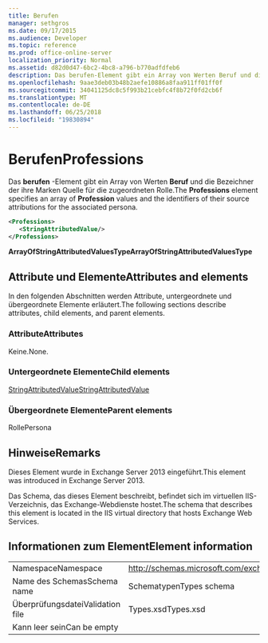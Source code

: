```yaml
---
title: Berufen
manager: sethgros
ms.date: 09/17/2015
ms.audience: Developer
ms.topic: reference
ms.prod: office-online-server
localization_priority: Normal
ms.assetid: d82d0d47-6bc2-4bc8-a796-b770adfdfeb6
description: Das berufen-Element gibt ein Array von Werten Beruf und die Bezeichner der ihre Marken Quelle für die zugeordneten Rolle.
ms.openlocfilehash: 9aae3deb03b48b2aefe10886a8faa911ff01ff0f
ms.sourcegitcommit: 34041125dc8c5f993b21cebfc4f8b72f0fd2cb6f
ms.translationtype: MT
ms.contentlocale: de-DE
ms.lasthandoff: 06/25/2018
ms.locfileid: "19830894"
---
```

# <a name="professions"></a><span data-ttu-id="d6df2-103">Berufen</span><span class="sxs-lookup"><span data-stu-id="d6df2-103">Professions</span></span>

<span data-ttu-id="d6df2-104">Das **berufen** -Element gibt ein Array von Werten **Beruf** und die Bezeichner der ihre Marken Quelle für die zugeordneten Rolle.</span><span class="sxs-lookup"><span data-stu-id="d6df2-104">The **Professions** element specifies an array of **Profession** values and the identifiers of their source attributions for the associated persona.</span></span> 
  
```XML
<Professions>
   <StringAttributedValue/>
</Professions>
```

 <span data-ttu-id="d6df2-105">**ArrayOfStringAttributedValuesType**</span><span class="sxs-lookup"><span data-stu-id="d6df2-105">**ArrayOfStringAttributedValuesType**</span></span>
## <a name="attributes-and-elements"></a><span data-ttu-id="d6df2-106">Attribute und Elemente</span><span class="sxs-lookup"><span data-stu-id="d6df2-106">Attributes and elements</span></span>

<span data-ttu-id="d6df2-107">In den folgenden Abschnitten werden Attribute, untergeordnete und übergeordnete Elemente erläutert.</span><span class="sxs-lookup"><span data-stu-id="d6df2-107">The following sections describe attributes, child elements, and parent elements.</span></span>
  
### <a name="attributes"></a><span data-ttu-id="d6df2-108">Attribute</span><span class="sxs-lookup"><span data-stu-id="d6df2-108">Attributes</span></span>

<span data-ttu-id="d6df2-109">Keine.</span><span class="sxs-lookup"><span data-stu-id="d6df2-109">None.</span></span>
  
### <a name="child-elements"></a><span data-ttu-id="d6df2-110">Untergeordnete Elemente</span><span class="sxs-lookup"><span data-stu-id="d6df2-110">Child elements</span></span>

[<span data-ttu-id="d6df2-111">StringAttributedValue</span><span class="sxs-lookup"><span data-stu-id="d6df2-111">StringAttributedValue</span></span>](stringattributedvalue.md)
  
### <a name="parent-elements"></a><span data-ttu-id="d6df2-112">Übergeordnete Elemente</span><span class="sxs-lookup"><span data-stu-id="d6df2-112">Parent elements</span></span>

<span data-ttu-id="d6df2-113">Rolle</span><span class="sxs-lookup"><span data-stu-id="d6df2-113">Persona</span></span>
  
## <a name="remarks"></a><span data-ttu-id="d6df2-114">Hinweise</span><span class="sxs-lookup"><span data-stu-id="d6df2-114">Remarks</span></span>

<span data-ttu-id="d6df2-115">Dieses Element wurde in Exchange Server 2013 eingeführt.</span><span class="sxs-lookup"><span data-stu-id="d6df2-115">This element was introduced in Exchange Server 2013.</span></span>
  
<span data-ttu-id="d6df2-116">Das Schema, das dieses Element beschreibt, befindet sich im virtuellen IIS-Verzeichnis, das Exchange-Webdienste hostet.</span><span class="sxs-lookup"><span data-stu-id="d6df2-116">The schema that describes this element is located in the IIS virtual directory that hosts Exchange Web Services.</span></span>
  
## <a name="element-information"></a><span data-ttu-id="d6df2-117">Informationen zum Element</span><span class="sxs-lookup"><span data-stu-id="d6df2-117">Element information</span></span>

|||
|:-----|:-----|
|<span data-ttu-id="d6df2-118">Namespace</span><span class="sxs-lookup"><span data-stu-id="d6df2-118">Namespace</span></span>  <br/> |http://schemas.microsoft.com/exchange/services/2006/types  <br/> |
|<span data-ttu-id="d6df2-119">Name des Schemas</span><span class="sxs-lookup"><span data-stu-id="d6df2-119">Schema name</span></span>  <br/> |<span data-ttu-id="d6df2-120">Schematypen</span><span class="sxs-lookup"><span data-stu-id="d6df2-120">Types schema</span></span>  <br/> |
|<span data-ttu-id="d6df2-121">Überprüfungsdatei</span><span class="sxs-lookup"><span data-stu-id="d6df2-121">Validation file</span></span>  <br/> |<span data-ttu-id="d6df2-122">Types.xsd</span><span class="sxs-lookup"><span data-stu-id="d6df2-122">Types.xsd</span></span>  <br/> |
|<span data-ttu-id="d6df2-123">Kann leer sein</span><span class="sxs-lookup"><span data-stu-id="d6df2-123">Can be empty</span></span>  <br/> ||
   

